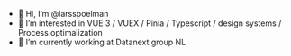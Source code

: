 - 👋 Hi, I’m @larsspoelman
- 👀 I’m interested in VUE 3 / VUEX / Pinia / Typescript / design systems / Process optimalization 
- 🌱 I’m currently working at Datanext group NL

